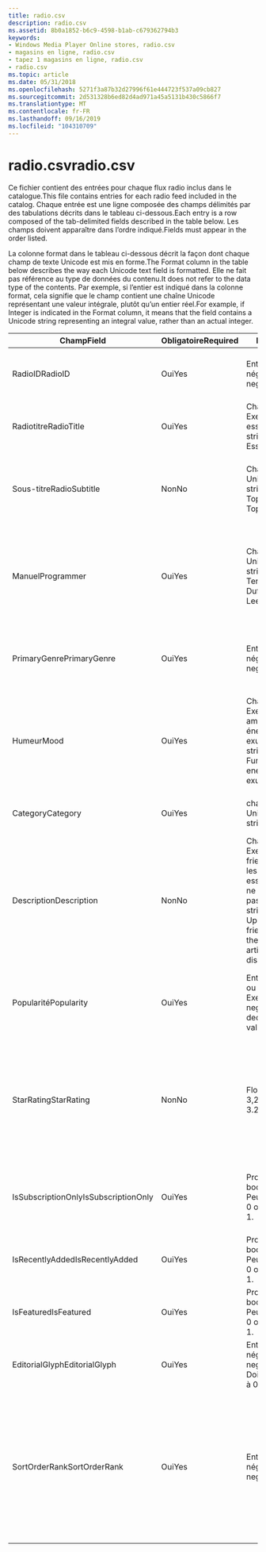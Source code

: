 ```yaml
---
title: radio.csv
description: radio.csv
ms.assetid: 8b0a1852-b6c9-4598-b1ab-c679362794b3
keywords:
- Windows Media Player Online stores, radio.csv
- magasins en ligne, radio.csv
- tapez 1 magasins en ligne, radio.csv
- radio.csv
ms.topic: article
ms.date: 05/31/2018
ms.openlocfilehash: 5271f3a87b32d27996f61e444723f537a09cb827
ms.sourcegitcommit: 2d531328b6ed82d4ad971a45a5131b430c5866f7
ms.translationtype: MT
ms.contentlocale: fr-FR
ms.lasthandoff: 09/16/2019
ms.locfileid: "104310709"
---
```

# <a name="radiocsv"></a><span data-ttu-id="b3a80-107">radio.csv</span><span class="sxs-lookup"><span data-stu-id="b3a80-107">radio.csv</span></span>

<span data-ttu-id="b3a80-108">Ce fichier contient des entrées pour chaque flux radio inclus dans le catalogue.</span><span class="sxs-lookup"><span data-stu-id="b3a80-108">This file contains entries for each radio feed included in the catalog.</span></span> <span data-ttu-id="b3a80-109">Chaque entrée est une ligne composée des champs délimités par des tabulations décrits dans le tableau ci-dessous.</span><span class="sxs-lookup"><span data-stu-id="b3a80-109">Each entry is a row composed of the tab-delimited fields described in the table below.</span></span> <span data-ttu-id="b3a80-110">Les champs doivent apparaître dans l’ordre indiqué.</span><span class="sxs-lookup"><span data-stu-id="b3a80-110">Fields must appear in the order listed.</span></span>

<span data-ttu-id="b3a80-111">La colonne format dans le tableau ci-dessous décrit la façon dont chaque champ de texte Unicode est mis en forme.</span><span class="sxs-lookup"><span data-stu-id="b3a80-111">The Format column in the table below describes the way each Unicode text field is formatted.</span></span> <span data-ttu-id="b3a80-112">Elle ne fait pas référence au type de données du contenu.</span><span class="sxs-lookup"><span data-stu-id="b3a80-112">It does not refer to the data type of the contents.</span></span> <span data-ttu-id="b3a80-113">Par exemple, si l’entier est indiqué dans la colonne format, cela signifie que le champ contient une chaîne Unicode représentant une valeur intégrale, plutôt qu’un entier réel.</span><span class="sxs-lookup"><span data-stu-id="b3a80-113">For example, if Integer is indicated in the Format column, it means that the field contains a Unicode string representing an integral value, rather than an actual integer.</span></span>



| <span data-ttu-id="b3a80-114">Champ</span><span class="sxs-lookup"><span data-stu-id="b3a80-114">Field</span></span>              | <span data-ttu-id="b3a80-115">Obligatoire</span><span class="sxs-lookup"><span data-stu-id="b3a80-115">Required</span></span> | <span data-ttu-id="b3a80-116">Format</span><span class="sxs-lookup"><span data-stu-id="b3a80-116">Format</span></span>                                                                                                               | <span data-ttu-id="b3a80-117">Description</span><span class="sxs-lookup"><span data-stu-id="b3a80-117">Description</span></span>                                                                                                                        |
|--------------------|----------|----------------------------------------------------------------------------------------------------------------------|------------------------------------------------------------------------------------------------------------------------------------|
| <span data-ttu-id="b3a80-118">RadioID</span><span class="sxs-lookup"><span data-stu-id="b3a80-118">RadioID</span></span>            | <span data-ttu-id="b3a80-119">Oui</span><span class="sxs-lookup"><span data-stu-id="b3a80-119">Yes</span></span>      | <span data-ttu-id="b3a80-120">Entier non négatif.</span><span class="sxs-lookup"><span data-stu-id="b3a80-120">Non-negative integer.</span></span>                                                                                                | <span data-ttu-id="b3a80-121">ID du flux radio qui est unique dans radio.csv.</span><span class="sxs-lookup"><span data-stu-id="b3a80-121">ID for the radio feed that is unique within radio.csv.</span></span>                                                                             |
| <span data-ttu-id="b3a80-122">Radiotitre</span><span class="sxs-lookup"><span data-stu-id="b3a80-122">RadioTitle</span></span>         | <span data-ttu-id="b3a80-123">Oui</span><span class="sxs-lookup"><span data-stu-id="b3a80-123">Yes</span></span>      | <span data-ttu-id="b3a80-124">Chaîne Unicode. Exemple : accès essentiels</span><span class="sxs-lookup"><span data-stu-id="b3a80-124">Unicode string.Example: Essential Hits</span></span><br/>                                                                    | <span data-ttu-id="b3a80-125">Titre du flux radio.</span><span class="sxs-lookup"><span data-stu-id="b3a80-125">Radio feed title.</span></span>                                                                                                                  |
| <span data-ttu-id="b3a80-126">Sous-titre</span><span class="sxs-lookup"><span data-stu-id="b3a80-126">RadioSubtitle</span></span>      | <span data-ttu-id="b3a80-127">Non</span><span class="sxs-lookup"><span data-stu-id="b3a80-127">No</span></span>       | <span data-ttu-id="b3a80-128">Chaîne Unicode.</span><span class="sxs-lookup"><span data-stu-id="b3a80-128">Unicode string.</span></span> <span data-ttu-id="b3a80-129">Exemple : Top 40.</span><span class="sxs-lookup"><span data-stu-id="b3a80-129">Example: Top 40.</span></span>                                                                                     | <span data-ttu-id="b3a80-130">Sous-titre du flux radio.</span><span class="sxs-lookup"><span data-stu-id="b3a80-130">Radio feed subtitle.</span></span> <span data-ttu-id="b3a80-131">Souvent un nom de genre ou de sous-genre.</span><span class="sxs-lookup"><span data-stu-id="b3a80-131">Often a genre or subgenre name.</span></span>                                                                               |
| <span data-ttu-id="b3a80-132">Manuel</span><span class="sxs-lookup"><span data-stu-id="b3a80-132">Programmer</span></span>         | <span data-ttu-id="b3a80-133">Oui</span><span class="sxs-lookup"><span data-stu-id="b3a80-133">Yes</span></span>      | <span data-ttu-id="b3a80-134">Chaîne Unicode.</span><span class="sxs-lookup"><span data-stu-id="b3a80-134">Unicode string.</span></span> <span data-ttu-id="b3a80-135">Exemple : Terri Lee Duffy</span><span class="sxs-lookup"><span data-stu-id="b3a80-135">Example: Terri Lee Duffy</span></span>                                                                             | <span data-ttu-id="b3a80-136">Nom du programmeur du flux radio.</span><span class="sxs-lookup"><span data-stu-id="b3a80-136">Name of the radio feed programmer.</span></span> <span data-ttu-id="b3a80-137">Il est recommandé de ne pas dépasser 32 caractères.</span><span class="sxs-lookup"><span data-stu-id="b3a80-137">It is recommended that this field not exceed 32 characters.</span></span>                                     |
| <span data-ttu-id="b3a80-138">PrimaryGenre</span><span class="sxs-lookup"><span data-stu-id="b3a80-138">PrimaryGenre</span></span>       | <span data-ttu-id="b3a80-139">Oui</span><span class="sxs-lookup"><span data-stu-id="b3a80-139">Yes</span></span>      | <span data-ttu-id="b3a80-140">Entier non négatif.</span><span class="sxs-lookup"><span data-stu-id="b3a80-140">Non-negative integer.</span></span>                                                                                                | <span data-ttu-id="b3a80-141">ID du genre principal.</span><span class="sxs-lookup"><span data-stu-id="b3a80-141">The ID of the primary genre.</span></span> <span data-ttu-id="b3a80-142">Une seule valeur est autorisée.</span><span class="sxs-lookup"><span data-stu-id="b3a80-142">Only one value is allowed.</span></span>                                                                            |
| <span data-ttu-id="b3a80-143">Humeur</span><span class="sxs-lookup"><span data-stu-id="b3a80-143">Mood</span></span>               | <span data-ttu-id="b3a80-144">Oui</span><span class="sxs-lookup"><span data-stu-id="b3a80-144">Yes</span></span>      | <span data-ttu-id="b3a80-145">Chaîne Unicode. Exemple : amusant ; amiable; énergique stylisé exuberant</span><span class="sxs-lookup"><span data-stu-id="b3a80-145">Unicode string.Example: Fun; amiable; energetic; stylish; exuberant</span></span><br/>                                       | <span data-ttu-id="b3a80-146">Une série d’adjectifs qui décrivent la musique.</span><span class="sxs-lookup"><span data-stu-id="b3a80-146">A series of adjectives that describe the music.</span></span> <span data-ttu-id="b3a80-147">Aucun point-virgule de fin après le dernier adjectif.</span><span class="sxs-lookup"><span data-stu-id="b3a80-147">No trailing semicolon after the last adjective.</span></span>                                    |
| <span data-ttu-id="b3a80-148">Category</span><span class="sxs-lookup"><span data-stu-id="b3a80-148">Category</span></span>           | <span data-ttu-id="b3a80-149">Oui</span><span class="sxs-lookup"><span data-stu-id="b3a80-149">Yes</span></span>      | <span data-ttu-id="b3a80-150">chaîne Unicode</span><span class="sxs-lookup"><span data-stu-id="b3a80-150">Unicode string</span></span>                                                                                                       | <span data-ttu-id="b3a80-151">Non utilisé dans cette version.</span><span class="sxs-lookup"><span data-stu-id="b3a80-151">Not used in this release.</span></span> <span data-ttu-id="b3a80-152">Doit être vide.</span><span class="sxs-lookup"><span data-stu-id="b3a80-152">Should be empty.</span></span>                                                                                         |
| <span data-ttu-id="b3a80-153">Description</span><span class="sxs-lookup"><span data-stu-id="b3a80-153">Description</span></span>        | <span data-ttu-id="b3a80-154">Non</span><span class="sxs-lookup"><span data-stu-id="b3a80-154">No</span></span>       | <span data-ttu-id="b3a80-155">Chaîne Unicode. Exemple : Upbeat-friendly Music pour les artistes ayant essayé et réel qui ne déçu pas.</span><span class="sxs-lookup"><span data-stu-id="b3a80-155">Unicode string.Example: Upbeat party-friendly music from the tried-and-true artists who won't disappoint.</span></span><br/> | <span data-ttu-id="b3a80-156">Description conviviale de l’affichage dans les pages de propriétés.</span><span class="sxs-lookup"><span data-stu-id="b3a80-156">Friendly description for display in property pages.</span></span> <span data-ttu-id="b3a80-157">Il est recommandé de ne pas dépasser 256 caractères.</span><span class="sxs-lookup"><span data-stu-id="b3a80-157">It is recommended that this field not exceed 256 characters.</span></span>                   |
| <span data-ttu-id="b3a80-158">Popularité</span><span class="sxs-lookup"><span data-stu-id="b3a80-158">Popularity</span></span>         | <span data-ttu-id="b3a80-159">Oui</span><span class="sxs-lookup"><span data-stu-id="b3a80-159">Yes</span></span>      | <span data-ttu-id="b3a80-160">Entier non négatif ou valeur décimale. Exemple : 31</span><span class="sxs-lookup"><span data-stu-id="b3a80-160">Non-negative integer or decimal value.Example: 31</span></span><br/>                                                         | <span data-ttu-id="b3a80-161">Classement de la popularité parmi les alimentations radio.</span><span class="sxs-lookup"><span data-stu-id="b3a80-161">Popularity ranking among radio feeds.</span></span> <span data-ttu-id="b3a80-162">Peut avoir la valeur 0.</span><span class="sxs-lookup"><span data-stu-id="b3a80-162">Can be 0.</span></span>                                                                                    |
| <span data-ttu-id="b3a80-163">StarRating</span><span class="sxs-lookup"><span data-stu-id="b3a80-163">StarRating</span></span>         | <span data-ttu-id="b3a80-164">Non</span><span class="sxs-lookup"><span data-stu-id="b3a80-164">No</span></span>       | <span data-ttu-id="b3a80-165">Float. exemple : 3,21</span><span class="sxs-lookup"><span data-stu-id="b3a80-165">Float.Example: 3.21</span></span><br/>                                                                                       | <span data-ttu-id="b3a80-166">Optionnel.</span><span class="sxs-lookup"><span data-stu-id="b3a80-166">Optional.</span></span> <span data-ttu-id="b3a80-167">La valeur, généralement comprise entre 0 et 5, est arrondie au 1/4 le plus proche pour l’affichage dans l’interface utilisateur.</span><span class="sxs-lookup"><span data-stu-id="b3a80-167">The value, typically between 0 and 5, is rounded to the nearest 1/4 for display in the user interface.</span></span>                   |
| <span data-ttu-id="b3a80-168">IsSubscriptionOnly</span><span class="sxs-lookup"><span data-stu-id="b3a80-168">IsSubscriptionOnly</span></span> | <span data-ttu-id="b3a80-169">Oui</span><span class="sxs-lookup"><span data-stu-id="b3a80-169">Yes</span></span>      | <span data-ttu-id="b3a80-170">Propriété booléenne.</span><span class="sxs-lookup"><span data-stu-id="b3a80-170">Boolean.</span></span> <span data-ttu-id="b3a80-171">Peut avoir la valeur 0 ou 1.</span><span class="sxs-lookup"><span data-stu-id="b3a80-171">Can be 0 or 1.</span></span>                                                                                              | <span data-ttu-id="b3a80-172">Indique si le flux est disponible par abonnement uniquement.</span><span class="sxs-lookup"><span data-stu-id="b3a80-172">Indicates whether the feed is available by subscription only.</span></span>                                                                      |
| <span data-ttu-id="b3a80-173">IsRecentlyAdded</span><span class="sxs-lookup"><span data-stu-id="b3a80-173">IsRecentlyAdded</span></span>    | <span data-ttu-id="b3a80-174">Oui</span><span class="sxs-lookup"><span data-stu-id="b3a80-174">Yes</span></span>      | <span data-ttu-id="b3a80-175">Propriété booléenne.</span><span class="sxs-lookup"><span data-stu-id="b3a80-175">Boolean.</span></span> <span data-ttu-id="b3a80-176">Peut avoir la valeur 0 ou 1.</span><span class="sxs-lookup"><span data-stu-id="b3a80-176">Can be 0 or 1.</span></span>                                                                                              | <span data-ttu-id="b3a80-177">Indique si ce flux a été ajouté récemment.</span><span class="sxs-lookup"><span data-stu-id="b3a80-177">Indicates whether this feed was recently added.</span></span>                                                                                    |
| <span data-ttu-id="b3a80-178">IsFeatured</span><span class="sxs-lookup"><span data-stu-id="b3a80-178">IsFeatured</span></span>         | <span data-ttu-id="b3a80-179">Oui</span><span class="sxs-lookup"><span data-stu-id="b3a80-179">Yes</span></span>      | <span data-ttu-id="b3a80-180">Propriété booléenne.</span><span class="sxs-lookup"><span data-stu-id="b3a80-180">Boolean.</span></span> <span data-ttu-id="b3a80-181">Peut avoir la valeur 0 ou 1.</span><span class="sxs-lookup"><span data-stu-id="b3a80-181">Can be 0 or 1.</span></span>                                                                                              | <span data-ttu-id="b3a80-182">Indique si le flux est en vedette.</span><span class="sxs-lookup"><span data-stu-id="b3a80-182">Indicates whether the feed is featured.</span></span>                                                                                            |
| <span data-ttu-id="b3a80-183">EditorialGlyph</span><span class="sxs-lookup"><span data-stu-id="b3a80-183">EditorialGlyph</span></span>     | <span data-ttu-id="b3a80-184">Oui</span><span class="sxs-lookup"><span data-stu-id="b3a80-184">Yes</span></span>      | <span data-ttu-id="b3a80-185">Entier non négatif.</span><span class="sxs-lookup"><span data-stu-id="b3a80-185">Non-negative integer.</span></span> <span data-ttu-id="b3a80-186">Doit correspondre à 0.</span><span class="sxs-lookup"><span data-stu-id="b3a80-186">Should be 0.</span></span>                                                                                   | <span data-ttu-id="b3a80-187">Non utilisé dans cette version.</span><span class="sxs-lookup"><span data-stu-id="b3a80-187">Not used in this release.</span></span> <span data-ttu-id="b3a80-188">Doit correspondre à 0.</span><span class="sxs-lookup"><span data-stu-id="b3a80-188">Should be 0.</span></span>                                                                                             |
| <span data-ttu-id="b3a80-189">SortOrderRank</span><span class="sxs-lookup"><span data-stu-id="b3a80-189">SortOrderRank</span></span>      | <span data-ttu-id="b3a80-190">Oui</span><span class="sxs-lookup"><span data-stu-id="b3a80-190">Yes</span></span>      | <span data-ttu-id="b3a80-191">Entier non négatif.</span><span class="sxs-lookup"><span data-stu-id="b3a80-191">Non-negative integer.</span></span>                                                                                                | <span data-ttu-id="b3a80-192">Peut être utilisé pour déterminer l’ordre de tri lorsque toutes les stations sont répertoriées dans l’interface utilisateur.</span><span class="sxs-lookup"><span data-stu-id="b3a80-192">Can be used to the determine sort order when all stations are listed in the user interface.</span></span> <span data-ttu-id="b3a80-193">Doit avoir la valeur 0 si ce champ n’est pas utilisé.</span><span class="sxs-lookup"><span data-stu-id="b3a80-193">Should be 0 if this field is not used.</span></span> |



 

 

 





